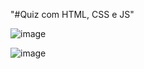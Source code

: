 "#Quiz com HTML, CSS e JS" 

![image](https://user-images.githubusercontent.com/87030375/181906021-44952379-1608-40e0-88b4-d003abf3992a.png)

![image](https://user-images.githubusercontent.com/87030375/181906025-c4669d34-a8b1-4795-adf9-b4cbd63d59f9.png)

